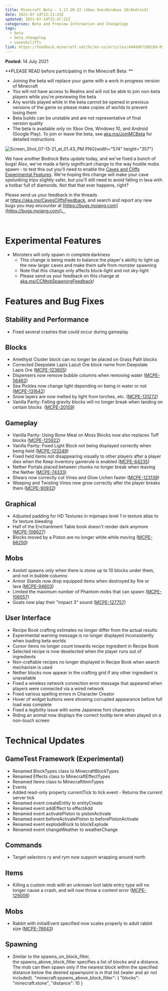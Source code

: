 ```yaml
---
title: Minecraft Beta - 1.17.20.22 (Xbox One/Windows 10/Android)
date: 2021-07-14T13:11:23Z
updated: 2021-07-14T15:47:21Z
categories: Beta and Preview Information and Changelogs
tags:
  - beta
  - beta_changelog
  - caves&cliffs
link: https://feedback.minecraft.net/hc/en-us/articles/4404997186189-Minecraft-Beta-1-17-20-22-Xbox-One-Windows-10-Android-
---
```


**Posted:** 14 July 2021

**PLEASE READ before participating in the Minecraft Beta: **

-   Joining the beta will replace your game with a work in progress version of Minecraft 
-   You will not have access to Realms and will not be able to join non-beta players while you\'re previewing the beta
-   Any worlds played while in the beta cannot be opened in previous versions of the game so please make copies of worlds to prevent losing them 
-   Beta builds can be unstable and are not representative of final version quality 
-   The beta is available only on Xbox One, Windows 10, and Android (Google Play). To join or leave the beta, see [aka.ms/JoinMCBeta](https://aka.ms/JoinMCBeta) for detailed instructions

![Screen_Shot_07-13-21_at_01.43_PM.PNG](https://feedback.minecraft.net/hc/article_attachments/4404990171661/Screen_Shot_07-13-21_at_01.43_PM.PNG){width="574" height="357"}

We have another Bedrock Beta update today, and we\'ve fixed a bunch of bugs! Also, we\'ve made a fairly significant change to the way hostile mobs spawn - to test this out you\'ll need to enable the [Caves and Cliffs Experimental Features](https://feedback.minecraft.net/hc/en-us/community/posts/360075718432). We\'re hoping this change will make your cave spelunking trips slightly safer, but you\'ll still need to avoid falling in lava with a hotbar full of diamonds. Not that that ever happens, right? 

Please send us your feedback in the threads at <https://aka.ms/CavesCliffsFeedback>, and search and report any new bugs you may encounter at [https://bugs.mojang.com](https://bugs.mojang.com/).  

 

# **Experimental Features** 

-   Monsters will only spawn in complete darkness  
    -   This change is being made to balance the player\'s ability to light up the new larger caves and make them safe from monster spawning 
    -   Note that this change only affects block-light and not sky-light 
    -   Please send us your feedback on this change at [aka.ms/CCMobSpawningFeedback](https://aka.ms/CCMobSpawningFeedback)! 

# **Features and Bug Fixes** 

## **Stability and Performance** 

-   Fixed several crashes that could occur during gameplay 

## **Blocks** 

-   Amethyst Cluster block can no longer be placed on Grass Path blocks  
-   Corrected Deepslate Lapis Lazuli Ore block name from Deepslate Lapis Ore ([MCPE-123605](https://bugs.mojang.com/browse/MCPE-123605))  
-   Dispensers now remove bubble columns when removing water ([MCPE-56462](https://bugs.mojang.com/browse/MCPE-56462))  
-   Sea Pickles now change light depending on being in water or not ([MCPE-131642](https://bugs.mojang.com/browse/MCPE-131642))  
-   Snow layers are now melted by light from torches, etc. ([MCPE-131272](https://bugs.mojang.com/browse/MCPE-131272))  
-   Vanilla Parity: Falling gravity blocks will no longer break when landing on certain blocks  ([MCPE-20109](https://bugs.mojang.com/browse/MCPE-20109))  

## **Gameplay** 

-   Vanilla Parity: Using Bone Meal on Moss Blocks now also replaces Tuff blocks ([MCPE-125922](https://bugs.mojang.com/browse/MCPE-125922))  
-   Vanilla Parity: Fixed Light Block not being displayed correctly when being held ([MCPE-123249](https://bugs.mojang.com/browse/MCPE-123249))  
-   Fixed held items not disappearing visually to other players after a player dies when the Keep Inventory gamerule is enabled ([MCPE-64235](https://bugs.mojang.com/browse/MCPE-64235))
-   Nether Portals placed between chunks no longer break when leaving the Nether ([MCPE-74333](https://bugs.mojang.com/browse/MCPE-74333))  
-   Shears now correctly cut Vines and Glow Lichen faster ([MCPE-123139](https://bugs.mojang.com/browse/MCPE-123139))  
-   Weeping and Twisting Vines now grow correctly after the player breaks them ([MCPE-90932](https://bugs.mojang.com/browse/MCPE-90932))  

## **Graphical** 

-   Adjusted padding for HD Textures in mipmaps level 1 in texture atlas to fix texture bleeding  
-   Half of the Enchantment Table book doesn\'t render dark anymore ([MCPE-106627](https://bugs.mojang.com/browse/MCPE-106627))  
-   Blocks moved by a Piston are no longer white while moving ([MCPE-66250](https://bugs.mojang.com/browse/MCPE-66250))  

## **Mobs** 

-   Axolotl spawns only when there is stone up to 10 blocks under them, and not in bubble columns  
-   Armor Stands now drop equipped items when destroyed by fire or lava ([MCPE-94603](https://bugs.mojang.com/browse/MCPE-94603))  
-   Limited the maximum number of Phantom mobs that can spawn ([MCPE-106557](https://bugs.mojang.com/browse/MCPE-106557))  
-   Goats now play their \"impact 3\" sound ([MCPE-127757](https://bugs.mojang.com/browse/MCPE-127757))  

## **User Interface** 

-   Recipe Book crafting estimates no longer differ from the actual results  
-   Experimental warning message is no longer displayed inconsistently when loading beta worlds  
-   Cursor items no longer count towards recipe ingredient in Recipe Book  
-   Selected recipe is now deselected when the player runs out of ingredients  
-   Non-craftable recipes no longer displayed in Recipe Book when search mechanism is used  
-   Nether blocks now appear in the crafting grid if any other ingredient is unavailable  
-   Fixed a wireless network connection error message that appeared when players were connected via a wired network  
-   Fixed various spelling errors in Character Creator  
-   Hover of widget buttons were showing corrupted appearance before full load was complete  
-   Fixed a legibility issue with some Japanese font characters  
-   Riding an animal now displays the correct tooltip term when played on a non-touch screen  

# **Technical Updates** 

## **GameTest Framework (Experimental)** 

-   Renamed BlockTypes class to MinecraftBlockTypes 
-   Renamed Effects class to MinecraftEffectTypes 
-   Renamed Items class to MinecraftItemTypes 
-   Events 
-   Added read-only property currentTick to tick event - Returns the current server tick 
-   Renamed event createEntity to entityCreate 
-   Renamed event addEffect to effectAdd 
-   Renamed event activatePiston to pistonActivate 
-   Renamed event beforeActivatePiston to beforePistonActivate 
-   Renamed event explodeBlock to blockExplode 
-   Renamed event changeWeather to weatherChange 

## **Commands** 

-   Target selectors ry and rym now support wrapping around north  

## **Items** 

-   Killing a custom mob with an unknown loot table entry type will no longer cause a crash, and will now throw a content error ([MCPE-129006](https://bugs.mojang.com/browse/MCPE-129006))  

## **Mobs** 

-   Rabbit with initialEvent specified now scales properly to adult rabbit size ([MCPE-76643](https://bugs.mojang.com/browse/MCPE-76643))  

## **Spawning** 

-   Similar to the spawns_on_block_filter, the spawns_above_block_filter specifies a list of blocks and a distance. The mob can then spawn only if the nearest block within the specified distance below the desired spawnpoint is in that list (water and air not included). \"minecraft:spawns_above_block_filter\": { \"blocks\": \"minecraft:stone\", \"distance\": 10 }
